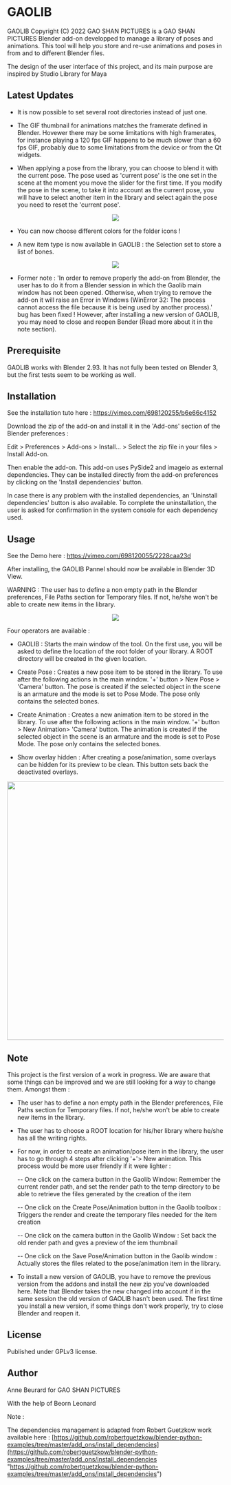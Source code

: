 # GAOLIB

GAOLIB Copyright (C) 2022 GAO SHAN PICTURES is a GAO SHAN PICTURES Blender add-on developped to manage a library of poses and animations. This tool will help you store and re-use animations and poses in from and to different Blender files. 

The design of the user interface of this project, and its main purpose are inspired by Studio Library for Maya


## Latest Updates

- It is now possible to set several root directories instead of just one.

- The GIF thumbnail for animations matches the framerate defined in Blender. Hovewer there may be some limitations with high framerates, for instance playing a 120 fps GIF happens to be much slower than a 60 fps GIF, probably due to some limitations from the device or from the Qt widgets. 

- When applying a pose from the library, you can choose to blend it with the current pose. The pose used as 'current pose' is the one set in the scene at the moment you move the slider for the first time. If you modify the pose in the scene, to take it into account as the current pose, you will have to select another item in the library and select again the pose you need to reset the 'current pose'. 
<p align="center">
  <img src="https://user-images.githubusercontent.com/103406493/168264512-6f607fda-1383-40c7-b0ac-5cadaffd1df8.png" />
</p>

- You can now choose different colors for the folder icons !  

- A new item type is now available in GAOLIB : the Selection set to store a list of bones.
<p align="center">
  <img src="https://user-images.githubusercontent.com/103406493/168264364-d7e7c186-8f14-4801-8f97-18831f44e750.png" />
</p>

- Former note : 'In order to remove properly the add-on from Blender, the user has to do it from a Blender session in which the Gaolib main window has not been opened. Otherwise, when trying to remove the add-on it will raise an Error in Windows (WinError 32:  The process cannot access the file because it is being used by another process).' bug has been fixed ! However, after installing a new version of GAOLIB, you may need to close and reopen Bender (Read more about it in the note section).

## Prerequisite
GAOLIB works with Blender 2.93. It has not fully been tested on Blender 3, but the first tests seem to be working as well. 

## Installation

See the installation tuto here : https://vimeo.com/698120255/b6e66c4152

Download the zip of the add-on and install it in the 'Add-ons' section of the Blender preferences : 

Edit > Preferences > Add-ons > Install... > Select the zip file in your files > Install Add-on.

Then enable the add-on.
This add-on uses PySide2 and imageio as external dependencies. They can be installed directly from the add-on preferences by clicking on the 'Install dependencies' button. 

In case there is any problem with the installed dependencies, an 'Uninstall dependencies' button is also available. To complete the uninstallation, the user is asked for confirmation in the system console for each dependency used. 


## Usage
See the Demo here : https://vimeo.com/698120055/2228caa23d

After installing, the GAOLIB Pannel should now be available in Blender 3D View.

WARNING : The user has to define a non empty path in the Blender preferences, File Paths section for Temporary files. If not, he/she won't be able to create new items in the library.

<p align="center">
  <img src="https://user-images.githubusercontent.com/103406493/162702699-6e96c988-5fd8-4b09-b8e6-ad86f8cd86e4.png" />
</p>

Four operators are available : 

- GAOLIB  : Starts the main window of the tool. On the first use, you will be asked to define the location of the root folder of your library. A ROOT directory will be created in the given location.

- Create Pose : Creates a new pose item to be stored in the library. 
To use after the following actions in the main window. 
	'+' button > New Pose > 'Camera' button. The pose is created if the selected object in the scene is an armature and the mode is set to Pose Mode. The pose only contains the selected bones.

- Create Animation : Creates a new animation item to be stored in the library. 
To use after the following actions in the main window. 
	'+' button > New Animation> 'Camera' button.
The animation is created if the selected object in the scene is an armature and the mode is set to Pose Mode. The pose only contains the selected bones.

- Show overlay hidden : After creating a pose/animation, some overlays can be hidden for its preview to be clean. This button sets back the deactivated overlays.

<p align="center">
  <img src="https://user-images.githubusercontent.com/103406493/162738690-006e8049-826a-43b1-9f1b-ea4fec5c2bf3.png" width="600"/>
</p>

## Note
This project is the first version of a work in progress. We are aware that some things can be improved and we are still looking for a way to change them. Amongst them : 

- The user has to define a non empty path in the Blender preferences, File Paths section for Temporary files. If not, he/she won't be able to create new items in the library.

- The user has to choose a ROOT location for his/her library where he/she has all the writing rights.

- For now, in order to create an animation/pose item in the library, the user has to go through 4 steps after clicking '+'> New animation. This process would be more user friendly if it were lighter : 
	
	-- One click on the camera button in the Gaolib Window: Remember the current render path, and set the render path to the temp directory to be able to retrieve the files generated by the creation of the item
	
	-- One click on the Create Pose/Animation button in the Gaolib toolbox : Triggers the render and create the temporary files needed for the item creation
	
	-- One click on the camera button in the Gaolib Window : Set back the old render path and gves a preview of the iem thumbnail
	
	-- One click on the Save Pose/Animation button in the Gaolib window : Actually stores the files related to the pose/animation item in the library.

- To install a new version of GAOLIB, you have to remove the previous version from the addons and install the new zip you've downloaded here. Note that Blender takes the new changed into account if in the same session the old version of GAOLIB hasn't been used. The first time you install a new version, if some things don't work properly, try to close Blender and reopen it. 


## License
Published under GPLv3 license.

## Author
Anne Beurard for GAO SHAN PICTURES

With the help of Beorn Leonard 

Note :

The dependencies management is adapted from Robert Guetzkow work available here :
[https://github.com/robertguetzkow/blender-python-examples/tree/master/add_ons/install_dependencies](https://github.com/robertguetzkow/blender-python-examples/tree/master/add_ons/install_dependencies "https://github.com/robertguetzkow/blender-python-examples/tree/master/add_ons/install_dependencies")
